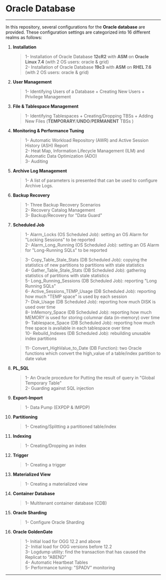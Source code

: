 # Oracle Database

------------------------------------------------
In this repository, several configurations for the **Oracle database** are provided. 
These configuration settings are categorized into 16 different realms as follows:

1. **Installation**
    > 1- Installation of Oracle Database **12cR2** with **ASM** on **Oracle Linux 7.4** (with 2 OS users: oracle & grid) \
    > 2- Installation of Oracle Database **19c3** with **ASM** on **RHEL 7.6** (with 2 OS users: oracle & grid)


2. **User Management**
    > 1- Identifying Users of a Database + Creating New Users + Privilege Management


3. **File & Tablespace Management**
    > 1- Identifying Tablespaces + Creating/Dropping TBSs + Adding New Files (**TEMPORARY**/**UNDO**/**PERMANENT** TBSs )


4. **Monitoring & Performance Tuning**
    >   1- Automatic Workload Repository (AWR) and Active Session History (ASH) Report \
    >   2- Heat Map, Information Lifecycle Management (ILM) and Automatic Data Optimization (ADO) \
    >   3- Auditing


5. **Archive Log Management**
    >   1- A list of parameters is presented that can be used to configure Archive Logs.


6. **Backup Recovery**
    >   1- Three Backup Recovery Scenarios \
    >   2- Recovery Catalog Management \
    >   3- Backup/Recovery for "Data Guard" 

7. **Scheduled Job**
    >   1- Alarm_Locks (OS Scheduled Job): setting an OS Alarm for "Locking Sessions" to be reported \
    >   2- Alarm_Long_Running (OS Scheduled Job): setting an OS Alarm for "Long-Running SQLs" to be reported 

    >   3- Copy_Table_Stale_Stats (DB Scheduled Job): copying the statistics of new partitions to partitions with stale statistics \
    >   4- Gather_Table_Stale_Stats (DB Scheduled Job): gathering statistics of partitions with stale statistics \
    >   5- Long_Running_Sessions (DB Scheduled Job): reporting "Long Running SQLs" \
    >   6- Active_Sessions_TEMP_Usage (DB Scheduled Job): reporting how much "TEMP space" is used by each session \
    >   7- Disk_Usage (DB Scheduled Job): reporting how much DISK is used over time \
    >   8- InMemory_Space (DB Scheduled Job): reporting how much MEMORY is used for storing columnar data (in-memory) over time \
    >   9- Tablespace_Space (DB Scheduled Job): reporting how much free space is available in each tablespace over time \
    >   10- Rebuild_Indexes (DB Scheduled Job): rebuilding unusable index partitions 

    >   11- Convert_HighValue_to_Date (DB Function): two Oracle functions which convert the high_value of a table/index partition to date value


8. **PL_SQL**
    >   1- An Oracle procedure for Putting the result of query in "Global Temporary Table" \
    >   2- Guarding against SQL injection


9. **Export-Import**
    >   1- Data Pump (EXPDP & IMPDP)


10. **Partitioning**
    >   1- Creating/Splitting a partitioned table/index


11. **Indexing**
    >   1- Creating/Dropping an index


12. **Trigger**
    >   1- Creating a trigger


13. **Materialized View**
    >   1- Creating a materialized view


14. **Container Database**
    >   1- Multitenant container database (CDB)


15. **Oracle Sharding**
    >   1- Configure Oracle Sharding


16. **Oracle GoldenGate**
    >   1- Initial load for OGG 12.2 and above \
    >   2- Initial load for OGG versions before 12.2 \
    >   3- Logdump utility: find the transaction that has caused the Replicat to "ABEND" \
    >   4- Automatic Heartbeat Tables \
    >   5- Performance tuning: "SPADV" monitoring 


------------------------------------------------
